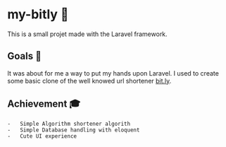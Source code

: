 # my-bitly 🔗

This is a small projet made with the Laravel framework.

## Goals 📌

It was about for me a way to put my hands upon Laravel. I used to create some basic clone
of the well knowed url shortener [bit.ly](https://bitly.com/).

## Achievement 🎓

    -   Simple Algorithm shortener algorith 
    -   Simple Database handling with eloquent
    -   Cute UI experience
